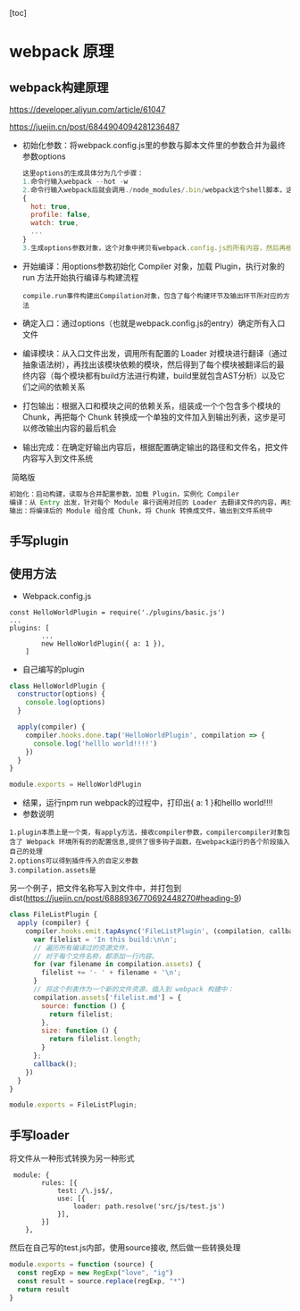 [toc]

# webpack 原理

## webpack构建原理

https://developer.aliyun.com/article/61047

https://juejin.cn/post/6844904094281236487

+ 初始化参数：将webpack.config.js里的参数与脚本文件里的参数合并为最终参数options

  ```js
  这里options的生成具体分为几个步骤：
  1.命令行输入webpack --hot -w
  2.命令行输入webpack后就会调用./node_modules/.bin/webpack这个shell脚本，这个脚本可以使用optimist，通过optimist，可以获取到node命令行的参数并保存起来，如下：
  {
    hot: true,
    profile: false,
    watch: true,
    ...
  }
  3.生成options参数对象，这个对象中拷贝有webpack.config.js的所有内容，然后再根据optimist获取到的参数进行判断，加载哪些webpack.config.js中配置的plugins，比如有hot，那么才去加载"../lib/HotModuleReplacementPlugin"插件
  ```

+ 开始编译：用options参数初始化 Compiler 对象，加载 Plugin，执行对象的 run 方法开始执行编译与构建流程

  ```
  compile.run事件构建出Compilation对象，包含了每个构建环节及输出环节所对应的方法
  ```

+ 确定入口：通过options（也就是webpack.config.js的entry）确定所有入口文件

+ 编译模块：从入口文件出发，调用所有配置的 Loader 对模块进行翻译（通过抽象语法树），再找出该模块依赖的模块，然后得到了每个模块被翻译后的最终内容（每个模块都有build方法进行构建，build里就包含AST分析）以及它们之间的依赖关系

+ 打包输出：根据入口和模块之间的依赖关系，组装成一个个包含多个模块的 Chunk，再把每个 Chunk 转换成一个单独的文件加入到输出列表，这步是可以修改输出内容的最后机会

+ 输出完成：在确定好输出内容后，根据配置确定输出的路径和文件名，把文件内容写入到文件系统

​	简略版

```js
初始化：启动构建，读取与合并配置参数，加载 Plugin，实例化 Compiler
编译：从 Entry 出发，针对每个 Module 串行调用对应的 Loader 去翻译文件的内容，再找到该 Module 依赖的 Module，递归地进行编译处理
输出：将编译后的 Module 组合成 Chunk，将 Chunk 转换成文件，输出到文件系统中
```

## 手写plugin

## 使用方法

+ Webpack.config.js

```
const HelloWorldPlugin = require('./plugins/basic.js')
...
plugins: [
		...
		new HelloWorldPlugin({ a: 1 }),
	]
```

+ 自己编写的plugin

```js
class HelloWorldPlugin {
  constructor(options) {
    console.log(options)
  }

  apply(compiler) {
    compiler.hooks.done.tap('HelloWorldPlugin', compilation => {
      console.log('helllo world!!!!')
    })
  }
}

module.exports = HelloWorldPlugin
```

+ 结果，运行npm run webpack的过程中，打印出{ a: 1 }和helllo world!!!!
+ 参数说明

```
1.plugin本质上是一个类，有apply方法，接收compiler参数，compilercompiler对象包含了 Webpack 环境所有的的配置信息,提供了很多钩子函数，在webpack运行的各个阶段插入自己的处理
2.options可以得到插件传入的自定义参数
3.compilation.assets是
```

另一个例子，把文件名称写入到文件中，并打包到dist(https://juejin.cn/post/6888936770692448270#heading-9)

```js
class FileListPlugin {
  apply (compiler) {
    compiler.hooks.emit.tapAsync('FileListPlugin', (compilation, callback) => {
      var filelist = 'In this build:\n\n';
      // 遍历所有编译过的资源文件，
      // 对于每个文件名称，都添加一行内容。
      for (var filename in compilation.assets) {
        filelist += '- ' + filename + '\n';
      }
      // 将这个列表作为一个新的文件资源，插入到 webpack 构建中：
      compilation.assets['filelist.md'] = {
        source: function () {
          return filelist;
        },
        size: function () {
          return filelist.length;
        }
      };
      callback();
    })
  }
}

module.exports = FileListPlugin;
```

## 手写loader

将文件从一种形式转换为另一种形式

```
 module: {
        rules: [{
            test: /\.js$/,
            use: [{
                loader: path.resolve('src/js/test.js')
            }],
        }]
    },
```

然后在自己写的test.js内部，使用source接收, 然后做一些转换处理

```js
module.exports = function (source) {
  const regExp = new RegExp("love", "ig")
  const result = source.replace(regExp, "*")
  return result
}
```

